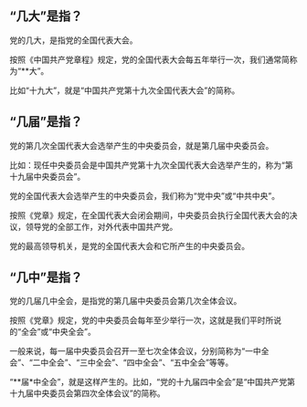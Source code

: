 ## **“几大”是指？**

党的几大，是指党的全国代表大会。

按照《中国共产党章程》规定，党的全国代表大会每五年举行一次，我们通常简称为“**大”。

比如“十九大”，就是“中国共产党第十九次全国代表大会”的简称。



## **“几届”是指？**

党的第几次全国代表大会选举产生的中央委员会，就是第几届中央委员会。

比如：现任中央委员会是中国共产党第十九次全国代表大会选举产生的，称为“第十九届中央委员会”。

党的全国代表大会选举产生的中央委员会，我们称为“党中央”或“中共中央”。

按照《党章》规定，在全国代表大会闭会期间，中央委员会执行全国代表大会的决议，领导党的全部工作，对外代表中国共产党。

党的最高领导机关，是党的全国代表大会和它所产生的中央委员会。



## **“几中”是指？**

党的几届几中全会，是指党的第几届中央委员会第几次全体会议。

按照《党章》规定，党的中央委员会每年至少举行一次，这就是我们平时所说的“全会”或“中央全会”。

一般来说，每一届中央委员会召开一至七次全体会议，分别简称为“一中全会”、“二中全会”、“三中全会”、“四中全会”、“五中全会”等等。

“**届*中全会”，就是这样产生的。比如，“党的十九届四中全会”是“中国共产党第十九届中央委员会第四次全体会议”的简称。